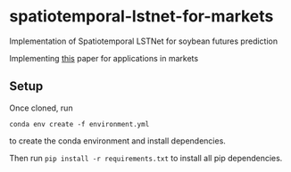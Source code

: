 # spatiotemporal-lstnet-for-markets
 Implementation of Spatiotemporal LSTNet for soybean futures prediction

 Implementing [this](https://www.hindawi.com/journals/ijis/2023/9523230/) paper for applications in markets

## Setup

Once cloned, run 

`conda env create -f environment.yml`

to create the conda environment and install dependencies.

Then run `pip install -r requirements.txt` to install all pip dependencies.
